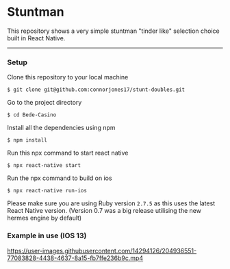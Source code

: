 # Stuntman

This repository shows a very simple stuntman "tinder like" selection choice built in React Native.

<hr>

<h3>Setup</h3>

Clone this repository to your local machine

``` $ git clone git@github.com:connorjones17/stunt-doubles.git ```

Go to the project directory

``` $ cd Bede-Casino ```

Install all the dependencies using npm

``` $ npm install ```

Run this npx command to start react native

``` 
$ npx react-native start
```

Run the npx command to build on ios

``` 
$ npx react-native run-ios
```

Please make sure you are using Ruby version `2.7.5` as this uses the latest React Native version. (Version 0.7 was a big release utilising the new hermes engine by default)

<h3>Example in use (IOS 13)</h3>


https://user-images.githubusercontent.com/14294126/204936551-77083828-4438-4637-8a15-fb7ffe236b9c.mp4

